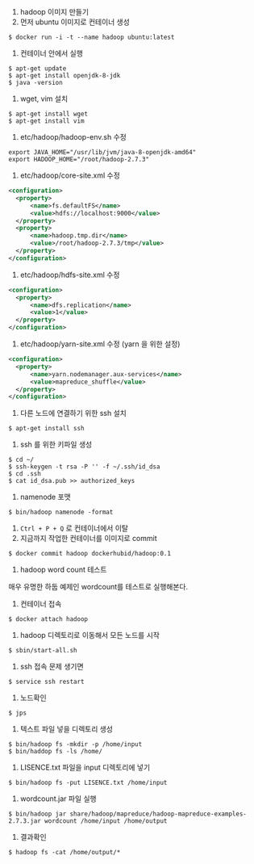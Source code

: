 1. hadoop 이미지 만들기
  1. 먼저 ubuntu 이미지로 컨테이너 생성
  ```shell
  $ docker run -i -t --name hadoop ubuntu:latest
  ```
  1. 컨테이너 안에서 실행
  ```shell
  $ apt-get update
  $ apt-get install openjdk-8-jdk
  $ java -version
  ```
  1. wget, vim 설치
  ```shell
  $ apt-get install wget
  $ apt-get install vim
  ```
  1. etc/hadoop/hadoop-env.sh 수정
  ```shell
  export JAVA_HOME="/usr/lib/jvm/java-8-openjdk-amd64"
  export HADOOP_HOME="/root/hadoop-2.7.3"
  ```
  1. etc/hadoop/core-site.xml 수정
  ```xml
  <configuration>
    <property>
        <name>fs.defaultFS</name>
        <value>hdfs://localhost:9000</value>
    </property>
    <property>
        <name>hadoop.tmp.dir</name>
        <value>/root/hadoop-2.7.3/tmp</value>
    </property>
  </configuration>
  ```
  1. etc/hadoop/hdfs-site.xml 수정
  ```xml
  <configuration>
    <property>
        <name>dfs.replication</name>
        <value>1</value>
    </property>
  </configuration>
  ```
  1. etc/hadoop/yarn-site.xml 수정 (yarn 을 위한 설정)
  ```xml
  <configuration>
    <property>
        <name>yarn.nodemanager.aux-services</name>
        <value>mapreduce_shuffle</value>
    </property>
  </configuration>
  ```
  1. 다른 노드에 연결하기 위한 ssh 설치
  ```shell
  $ apt-get install ssh
  ```
  1. ssh 를 위한 키파일 생성
  ```shell
  $ cd ~/
  $ ssh-keygen -t rsa -P '' -f ~/.ssh/id_dsa
  $ cd .ssh
  $ cat id_dsa.pub >> authorized_keys
  ```
  1. namenode 포맷
  ```shell
  $ bin/hadoop namenode -format
  ```
  1. `Ctrl + P + Q` 로 컨테이너에서 이탈
  1. 지금까지 작업한 컨테이너를 이미지로 commit
  ```shell
  $ docker commit hadoop dockerhubid/hadoop:0.1
  ```  
1. hadoop word count 테스트

  매우 유명한 하둡 예제인 wordcount를 테스트로 실행해본다.
  1. 컨테이너 접속
  ```shell
  $ docker attach hadoop
  ```
  1. hadoop 디렉토리로 이동해서 모든 노드를 시작
  ```shell
  $ sbin/start-all.sh
  ```
  1. ssh 접속 문제 생기면
  ```shell
  $ service ssh restart
  ```
  1. 노드확인
  ```shell
  $ jps
  ```
  1. 텍스트 파일 넣을 디렉토리 생성
  ```shell
  $ bin/hadoop fs -mkdir -p /home/input
  $ bin/haddop fs -ls /home/
  ```
  1. LISENCE.txt 파일을 input 디렉토리에 넣기
  ```shell
  $ bin/hadoop fs -put LISENCE.txt /home/input
  ```
  1. wordcount.jar 파일 실행
  ```shell
  $ bin/hadoop jar share/hadoop/mapreduce/hadoop-mapreduce-examples-2.7.3.jar wordcount /home/input /home/output
  ```
  1. 결과확인
  ```shell
  $ hadoop fs -cat /home/output/*
  ```
